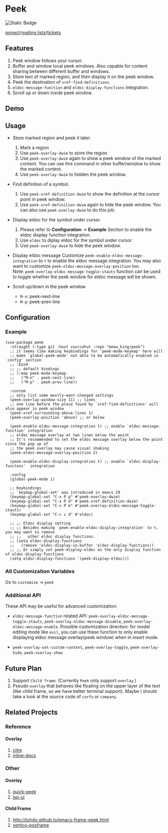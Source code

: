 # Peek

![Static Badge](https://img.shields.io/badge/made_with-emacs-purple)

[project](https://sr.ht/~meow_king/peek/)/[mailing lists](https://sr.ht/~meow_king/peek/lists)/[tickets](https://sr.ht/~meow_king/peek/trackers)  

## Features
1. Peek window follows your cursor.
2. Buffer and window local peek windows. Also capable for content sharing between different buffer and windows.
3. Store text of marked region, and then display it on the peek window.
4. Peek the destination of `xref-find-definitions`.
5. `eldoc-message-function` and `eldoc-display-functions` integration.
6. Scroll up or down inside peek window. 

## Demo

## Usage

- Store marked region and peek it later:
   1. Mark a region
   2. Use `peek-overlay-dwim` to store the region
   3. Use `peek-overlay-dwim` again to show a peek window of the marked content. You can use this command in other buffer/window to show the marked content. 
   4. Use `peek-overlay-dwim` to hidden the peek window.
   
- Find definition of a symbol.
   1. Use `peek-xref-definition-dwim` to show the definition at the cursor point in peek window.
   2. Use `peek-xref-definition-dwim` again to hide the peek window. You can also use `peek-overlay-dwim` to do this job.
   
- Display eldoc for the symbol under cursor.
  1. Please refer to **Configuration** -> **Example** Section to enable the eldoc display function integration.
  2. Use `eldoc` to diplay eldoc for the symbol under cursor.
  3. Use `peek-overlay-dwim` to hide the peek window.
  
- Display eldoc message
  Customize `peek-enable-eldoc-message-integration` to `t` to enable the eldoc message integration. You may also want to customize `peek-eldoc-message-overlay-position` too.   
  Note: `peek-overlay-eldoc-message-toggle-stauts` function can be used to toggle whether the peek window for eldoc message will be shown.
  
- Scroll up/down in the peek window
  - `M-n`: peek-next-line 
  - `M-p`: peek-prev-line 

## Configuration

### Example

``` emacs-lisp
(use-package peek
  :straight (:type git :host sourcehut :repo "meow_king/peek")
  ;; it seems like making keybindings for `peek-mode-keymap' here will
  ;; make `global-peek-mode' not able to be automatically enabled in `config' section
  ;; :bind
  ;; ;; default bindings
  ;; (:map peek-mode-keymap
  ;;   ("M-n" . peek-next-line)
  ;;   ("M-p" . peek-prev-line))

  :custom
  ;; only list some mostly-want-changed settings 
  (peek-overlay-window-size 11) ;; lines
  ;; one line before the place found by `xref-find-definitions' will also appear in peek window 
  (peek-xref-surrounding-above-lines 1)
  (peek-overlay-position 'above) ;; or below

  (peek-enable-eldoc-message-integration t) ;; enable `eldoc-message-function' integration
  ;; eldoc message overlay at two lines below the point
  ;; It's recommended to set the eldoc message overlay below the point since the pop up of
  ;; the peek overlay may cause visual shaking
  (peek-eldoc-message-overlay-position 2)

  (peek-enable-eldoc-display-integration t) ;; enable `eldoc-display-functons'  integration

  :config
  (global-peek-mode 1)

  ;; Keybindings 
  ;; `keymap-global-set' was introduced in emacs 29
  (keymap-global-set "C-x P p" #'peek-overlay-dwim)
  (keymap-global-set "C-x P d" #'peek-xref-definition-dwim)
  (keymap-global-set "C-x P m" #'peek-overlay-eldoc-message-toggle-stauts)
  (keymap-global-set "C-c c d" #'eldoc)

  ;; ;; Eldoc display setting
  ;; ;; Besides making `peek-enable-eldoc-display-integration' to t, you may want to remove
  ;; ;;   other eldoc display functions.
  ;; (setq eldoc-display-functions
  ;;   (remove 'eldoc-display-in-buffer 'eldoc-display-functions))
  ;; ;; Or simply set peek-display-eldoc as the only display function of eldoc-display-functions
  (setq eldoc-display-functions '(peek-display-eldoc)))
```

### All Customization Variables

Go to `customize` -> `peek`

### Additional API
These API may be useful for advanced customization:

- `eldoc-message-function` related API: `peek-overlay-eldoc-message-toggle-stauts`, `peek-overlay-eldoc-message-disable`, `peek-overlay-eldoc-message-enable`. Possible customization direction: for model editing mode like `evil`, you can use these function to only enable displaying eldoc message overlay(peek window) when in _insert_ mode.

- `peek-overlay-set-custom-content`, `peek-overlay-toggle`, `peek-overlay-hide`, `peek-overlay-show`


## Future Plan
1. Support `Child frame`. (Currently `Peek` only support `overlay`.)
2. Pseudo `overlay` that behaves like floating on the upper layer of the text (like child frame, so we have better terminal support). Maybe I should take a look at the source code of `corfu` or `company`.

## Related Projects

### Reference

#### Overlay
1. [citre](https://github.com/universal-ctags/citre/blob/master/citre-ui-peek.el)
2. [inline-docs](https://repo.or.cz/inline-docs.git/blob/HEAD:/inline-docs.el)

### Other

#### Overlay
1. [quick-peek](https://github.com/cpitclaudel/quick-peek)
2. [lsp-ui](https://github.com/emacs-lsp/lsp-ui/blob/master/lsp-ui-peek.el)

#### Child Frame
1. http://tuhdo.github.io/emacs-frame-peek.html
2. [vertico-posframe](https://github.com/tumashu/vertico-posframe/blob/main/vertico-posframe.el)
